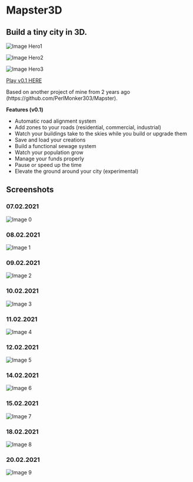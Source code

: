 <h1>Mapster3D</h1>
<h2>Build a tiny city in 3D.</h2>

![Image Hero1](hero1.png)

![Image Hero2](hero2.png)

![Image Hero3](hero3.png)

<a href="https://mapster3d.vercel.app">Play v0.1 HERE</a>
<p>
Based on another project of mine from 2 years ago (https://github.com/PerlMonker303/Mapster).
</p>

<b>Features (v0.1)</b>
<ul>
<li>Automatic road alignment system</li>
<li>Add zones to your roads (residential, commercial, industrial)</li>
<li>Watch your buildings take to the skies while you build or upgrade them</li>
<li>Save and load your creations</li>
<li>Build a functional sewage system</li>
<li>Watch your population grow</li>
<li>Manage your funds properly</li>
<li>Pause or speed up the time</li>
<li>Elevate the ground around your city (experimental)</li>
</ul>

<h2>Screenshots</h2>
<h3>07.02.2021</h3>

![Image 0](pic0.png)

<h3>08.02.2021</h3>

![Image 1](pic1.png)

<h3>09.02.2021</h3>

![Image 2](pic2.png)

<h3>10.02.2021</h3>

![Image 3](pic3.png)

<h3>11.02.2021</h3>

![Image 4](pic4.png)

<h3>12.02.2021</h3>

![Image 5](pic5.png)

<h3>14.02.2021</h3>

![Image 6](pic6.png)

<h3>15.02.2021</h3>

![Image 7](pic7.png)

<h3>18.02.2021</h3>

![Image 8](pic8.png)

<h3>20.02.2021</h3>

![Image 9](pic9.png)